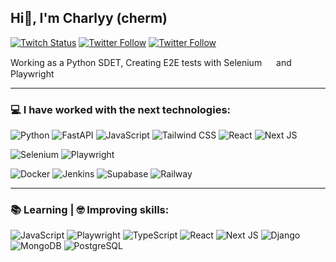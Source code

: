 ## Hi👋, I'm Charlyy (cherm)
[![Twitch Status](https://img.shields.io/twitch/status/charlyydev?style=social)](https://twitch.com/charlyydev)
[![Twitter Follow](https://img.shields.io/twitter/follow/chermdev?style=social)](https://twitter.com/intent/user?screen_name=chermdev)
[![Twitter Follow](https://img.shields.io/twitter/follow/charlyydev?style=social)](https://twitter.com/intent/user?screen_name=charlyydev)


Working as a Python SDET, Creating E2E tests with Selenium <img src="https://www.svgrepo.com/show/452091/python.svg" width="15px" height="15px"> and Playwright <img src="https://www.svgrepo.com/show/452091/python.svg" width="15px" height="15px"><img src="https://www.svgrepo.com/show/452045/js.svg" width="15px" height="15px">

---
### 💻 I have worked with the next technologies: <br>
![Python](https://img.shields.io/badge/python-3670A0?style=for-the-badge&logo=python&logoColor=ffdd54)
![FastAPI](https://img.shields.io/badge/FastAPI-005571?style=for-the-badge&logo=fastapi)
![JavaScript](https://img.shields.io/badge/javascript-%23323330.svg?style=for-the-badge&logo=javascript&logoColor=%23F7DF1E)
![Tailwind CSS](https://img.shields.io/static/v1?style=for-the-badge&message=Tailwind+CSS&color=222222&logo=Tailwind+CSS&logoColor=06B6D4&label=)
![React](https://img.shields.io/badge/react-%2320232a.svg?style=for-the-badge&logo=react&logoColor=%2361DAFB)
![Next JS](https://img.shields.io/badge/Next-black?style=for-the-badge&logo=next.js&logoColor=white)

![Selenium](https://img.shields.io/static/v1?style=for-the-badge&message=Selenium&color=43B02A&logo=Selenium&logoColor=FFFFFF&label=)
![Playwright](https://img.shields.io/static/v1?style=for-the-badge&message=Playwright&color=2EAD33&logo=Playwright&logoColor=FFFFFF&label=)

![Docker](https://img.shields.io/badge/docker-%230db7ed.svg?style=for-the-badge&logo=docker&logoColor=white)
![Jenkins](https://img.shields.io/badge/jenkins-%232C5263.svg?style=for-the-badge&logo=jenkins&logoColor=white)
![Supabase](https://img.shields.io/badge/Supabase-3ECF8E?style=for-the-badge&logo=supabase&logoColor=white)
![Railway](https://img.shields.io/static/v1?style=for-the-badge&message=Railway&color=0B0D0E&logo=Railway&logoColor=FFFFFF&label=)

---
### 📚 Learning | 🤓 Improving skills:
![JavaScript](https://img.shields.io/badge/javascript-%23323330.svg?style=for-the-badge&logo=javascript&logoColor=%23F7DF1E)
![Playwright](https://img.shields.io/static/v1?style=for-the-badge&message=Playwright&color=2EAD33&logo=Playwright&logoColor=FFFFFF&label=)
![TypeScript](https://img.shields.io/badge/typescript-%23007ACC.svg?style=for-the-badge&logo=typescript&logoColor=white)
![React](https://img.shields.io/badge/react-%2320232a.svg?style=for-the-badge&logo=react&logoColor=%2361DAFB)
![Next JS](https://img.shields.io/badge/Next-black?style=for-the-badge&logo=next.js&logoColor=white)
![Django](https://img.shields.io/badge/django-%23092E20.svg?style=for-the-badge&logo=django&logoColor=white)
![MongoDB](https://img.shields.io/static/v1?style=for-the-badge&message=MongoDB&color=47A248&logo=MongoDB&logoColor=FFFFFF&label=)
![PostgreSQL](https://img.shields.io/static/v1?style=for-the-badge&message=PostgreSQL&color=4169E1&logo=PostgreSQL&logoColor=FFFFFF&label=)

<!---
Badges:
https://raw.githubusercontent.com/progfay/shields-with-icon/master/README.md
https://github.com/Ileriayo/markdown-badges
-->
